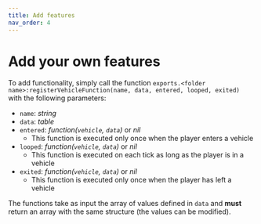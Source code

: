 ```yaml
---
title: Add features
nav_order: 4
---
```


# Add your own features

To add functionality, simply call the function `exports.<folder name>:registerVehicleFunction(name, data, entered, looped, exited)` with the following parameters:

- `name`: *string*
- `data`: *table*
- `entered`: *function(`vehicle`, `data`)* or *nil*
  - This function is executed only once when the player enters a vehicle
- `looped`: *function(`vehicle`, `data`)* or *nil*
  - This function is executed on each tick as long as the player is in a vehicle
- `exited`: *function(`vehicle`, `data`)* or *nil*
  - This function is executed only once when the player has left a vehicle

The functions take as input the array of values defined in `data` and **must** return an array with the same structure (the values can be modified).
